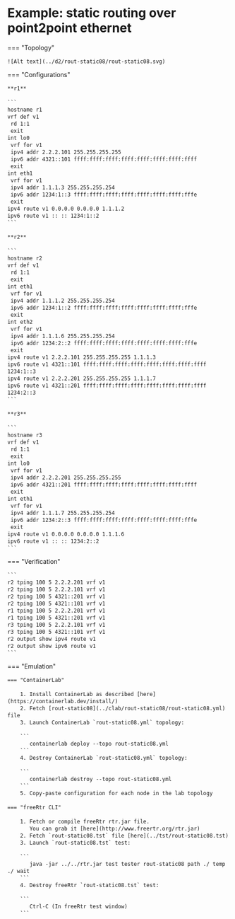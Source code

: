 # Example: static routing over point2point ethernet

=== "Topology"

    ![Alt text](../d2/rout-static08/rout-static08.svg)

=== "Configurations"

    **r1**

    ```
    hostname r1
    vrf def v1
     rd 1:1
     exit
    int lo0
     vrf for v1
     ipv4 addr 2.2.2.101 255.255.255.255
     ipv6 addr 4321::101 ffff:ffff:ffff:ffff:ffff:ffff:ffff:ffff
     exit
    int eth1
     vrf for v1
     ipv4 addr 1.1.1.3 255.255.255.254
     ipv6 addr 1234:1::3 ffff:ffff:ffff:ffff:ffff:ffff:ffff:fffe
     exit
    ipv4 route v1 0.0.0.0 0.0.0.0 1.1.1.2
    ipv6 route v1 :: :: 1234:1::2
    ```

    **r2**

    ```
    hostname r2
    vrf def v1
     rd 1:1
     exit
    int eth1
     vrf for v1
     ipv4 addr 1.1.1.2 255.255.255.254
     ipv6 addr 1234:1::2 ffff:ffff:ffff:ffff:ffff:ffff:ffff:fffe
     exit
    int eth2
     vrf for v1
     ipv4 addr 1.1.1.6 255.255.255.254
     ipv6 addr 1234:2::2 ffff:ffff:ffff:ffff:ffff:ffff:ffff:fffe
     exit
    ipv4 route v1 2.2.2.101 255.255.255.255 1.1.1.3
    ipv6 route v1 4321::101 ffff:ffff:ffff:ffff:ffff:ffff:ffff:ffff 1234:1::3
    ipv4 route v1 2.2.2.201 255.255.255.255 1.1.1.7
    ipv6 route v1 4321::201 ffff:ffff:ffff:ffff:ffff:ffff:ffff:ffff 1234:2::3
    ```

    **r3**

    ```
    hostname r3
    vrf def v1
     rd 1:1
     exit
    int lo0
     vrf for v1
     ipv4 addr 2.2.2.201 255.255.255.255
     ipv6 addr 4321::201 ffff:ffff:ffff:ffff:ffff:ffff:ffff:ffff
     exit
    int eth1
     vrf for v1
     ipv4 addr 1.1.1.7 255.255.255.254
     ipv6 addr 1234:2::3 ffff:ffff:ffff:ffff:ffff:ffff:ffff:fffe
     exit
    ipv4 route v1 0.0.0.0 0.0.0.0 1.1.1.6
    ipv6 route v1 :: :: 1234:2::2
    ```

=== "Verification"

    ```
    r2 tping 100 5 2.2.2.201 vrf v1
    r2 tping 100 5 2.2.2.101 vrf v1
    r2 tping 100 5 4321::201 vrf v1
    r2 tping 100 5 4321::101 vrf v1
    r1 tping 100 5 2.2.2.201 vrf v1
    r1 tping 100 5 4321::201 vrf v1
    r3 tping 100 5 2.2.2.101 vrf v1
    r3 tping 100 5 4321::101 vrf v1
    r2 output show ipv4 route v1
    r2 output show ipv6 route v1
    ```

=== "Emulation"

    === "ContainerLab"

        1. Install ContainerLab as described [here](https://containerlab.dev/install/)  
        2. Fetch [rout-static08](../clab/rout-static08/rout-static08.yml) file  
        3. Launch ContainerLab `rout-static08.yml` topology:  

        ```
           containerlab deploy --topo rout-static08.yml  
        ```
        4. Destroy ContainerLab `rout-static08.yml` topology:  

        ```
           containerlab destroy --topo rout-static08.yml  
        ```
        5. Copy-paste configuration for each node in the lab topology

    === "freeRtr CLI"

        1. Fetch or compile freeRtr rtr.jar file.  
           You can grab it [here](http://www.freertr.org/rtr.jar)  
        2. Fetch `rout-static08.tst` file [here](../tst/rout-static08.tst)  
        3. Launch `rout-static08.tst` test:  

        ```
           java -jar ../../rtr.jar test tester rout-static08 path ./ temp ./ wait
        ```
        4. Destroy freeRtr `rout-static08.tst` test:  

        ```
           Ctrl-C (In freeRtr test window)
        ```

